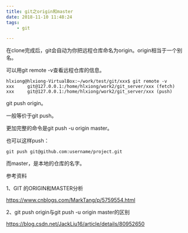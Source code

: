 ```yaml
---
title: git之origin和master
date: 2018-11-10 11:48:24
tags:
	- git

---
```




在clone完成后，git会自动为你把远程仓库命名为origin。origin相当于一个别名。

可以用git remote -v查看远程仓库的信息。

```
hlxiong@hlxiong-VirtualBox:~/work/test/git/xxx$ git remote -v
xxx     git@127.0.0.1:/home/hlxiong/work2/git_server/xxx (fetch)
xxx     git@127.0.0.1:/home/hlxiong/work2/git_server/xxx (push)
```

git push origin。

一般等价于git push。

更加完整的命令是git push -u origin master。

也可以这样push：

```
git push git@github.com:username/project.git
```



而master，是本地的仓库的名字。







参考资料

1、GIT 的ORIGIN和MASTER分析

https://www.cnblogs.com/MarkTang/p/5759554.html

2、git push origin与git push -u origin master的区别

https://blog.csdn.net/JackLiu16/article/details/80952650